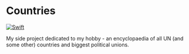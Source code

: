 # Countries
[![Swift](https://github.com/c0pland/Countries/actions/workflows/workflow.yml/badge.svg)](https://github.com/c0pland/Countries/actions/workflows/workflow.yml)

My side project dedicated to my hobby - an encyclopaedia of all UN (and some other) countries and biggest political unions.
